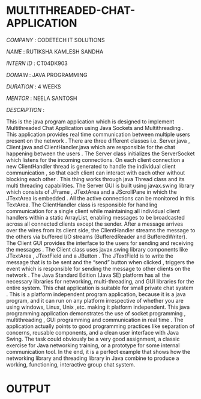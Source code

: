 # MULTITHREADED-CHAT-APPLICATION

*COMPANY* : CODETECH IT SOLUTIONS

*NAME* : RUTIKSHA KAMLESH SANDHA

*INTERN ID* : CT04DK903

*DOMAIN* : JAVA PROGRAMMING

*DURATION* : 4 WEEKS

*MENTOR* : NEELA SANTOSH

*DESCRIPTION* : 

This is the java program application which is designed to implement Multithreaded Chat Application using Java Sockets and Multithreading . This application provides real time communication between multiple users present on the network .
There are three different classes i.e. Server.java , Client.java and ClientHandler.java  which are responsible for the chat happening between the users . The Server class initializes the ServerSocket which listens for the incoming connections.  On each client connection  a new ClientHandler thread is generated to handle the individual client communication , so that each client can interact with each other without blocking each other . This thing works through java Thread  class and its multi threading capabilities.
The Server GUI is built using javax.swing  library which consists of JFrame , JTextArea and a JScrollPane in which the JTextArea is embedded . All the active connections can be monitored in this TextArea.
The ClientHandler class is responsible for handling communication for a single client while maintaining all individual client handlers within a static ArrayList, enabling messages to be broadcasted across all connected clients except the sender. After a message arrives over the wires from its client side, the ClientHandler streams the message to the others via buffered I/O streams (BufferedReader and BufferedWriter).
The Client GUI provides the interface to the users for sending and receiving the messages . The Client class uses javax.swing library components like JTextArea , JTextField and a JButton . The JTextField is to write the message that is to be sent and the “send”  button when clicked , triggers the event which is responsible for sending the message  to other clients on the network . The Java Standard Edition (Java SE) platform has all the necessary libraries for networking, multi-threading, and GUI libraries for the entire system. This chat application is suitable for small  private chat system . This is a platform independent program application, because it is a java program, and it can run on any platform irrespective of whether you are using windows, Linux, Unix ,etc. making it platform independent.
This java programming application demonstrates the use of socket programming , multithreading , GUI programming and communication in real time . The application actually points to good programming practices like separation of concerns, reusable components, and a clean user interface with Java Swing. The task could obviously be a very good assignment, a classic exercise for Java networking training, or a prototype for some internal communication tool. In the end, it is a perfect example that shows how the networking library and threading library in Java combine to produce a working, functioning, interactive group chat system.

# OUTPUT



